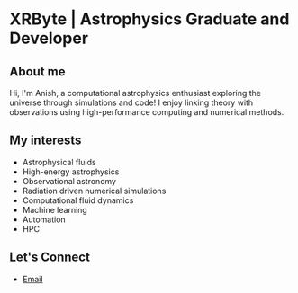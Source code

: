 # XRByte | Astrophysics Graduate and Developer

## About me
Hi, I'm Anish, a computational astrophysics enthusiast exploring the universe through simulations and code! I enjoy linking theory with observations using high-performance computing and numerical methods.  

## My interests
- Astrophysical fluids
- High-energy astrophysics
- Observational astronomy
- Radiation driven numerical simulations
- Computational fluid dynamics
- Machine learning
- Automation
- HPC


## Let's Connect
- [ Email](sarkar.anish.1001@gmail.com)


<!---
Anish-Sarkar-1001/Anish-Sarkar-1001 is a ✨ special ✨ repository because its `README.md` (this file) appears on your GitHub profile.
You can click the Preview link to take a look at your changes.
--->
